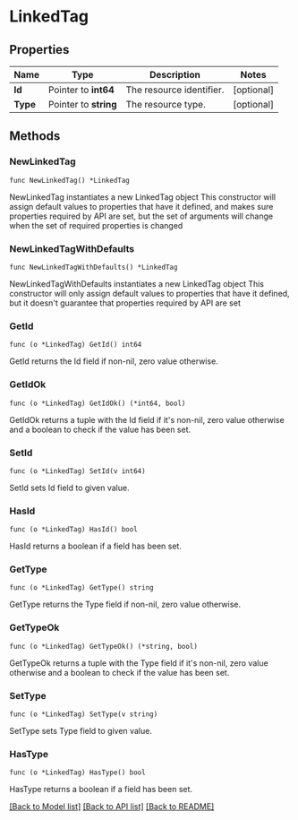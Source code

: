 # LinkedTag

## Properties

Name | Type | Description | Notes
------------ | ------------- | ------------- | -------------
**Id** | Pointer to **int64** | The resource identifier. | [optional] 
**Type** | Pointer to **string** | The resource type. | [optional] 

## Methods

### NewLinkedTag

`func NewLinkedTag() *LinkedTag`

NewLinkedTag instantiates a new LinkedTag object
This constructor will assign default values to properties that have it defined,
and makes sure properties required by API are set, but the set of arguments
will change when the set of required properties is changed

### NewLinkedTagWithDefaults

`func NewLinkedTagWithDefaults() *LinkedTag`

NewLinkedTagWithDefaults instantiates a new LinkedTag object
This constructor will only assign default values to properties that have it defined,
but it doesn't guarantee that properties required by API are set

### GetId

`func (o *LinkedTag) GetId() int64`

GetId returns the Id field if non-nil, zero value otherwise.

### GetIdOk

`func (o *LinkedTag) GetIdOk() (*int64, bool)`

GetIdOk returns a tuple with the Id field if it's non-nil, zero value otherwise
and a boolean to check if the value has been set.

### SetId

`func (o *LinkedTag) SetId(v int64)`

SetId sets Id field to given value.

### HasId

`func (o *LinkedTag) HasId() bool`

HasId returns a boolean if a field has been set.

### GetType

`func (o *LinkedTag) GetType() string`

GetType returns the Type field if non-nil, zero value otherwise.

### GetTypeOk

`func (o *LinkedTag) GetTypeOk() (*string, bool)`

GetTypeOk returns a tuple with the Type field if it's non-nil, zero value otherwise
and a boolean to check if the value has been set.

### SetType

`func (o *LinkedTag) SetType(v string)`

SetType sets Type field to given value.

### HasType

`func (o *LinkedTag) HasType() bool`

HasType returns a boolean if a field has been set.


[[Back to Model list]](../README.md#documentation-for-models) [[Back to API list]](../README.md#documentation-for-api-endpoints) [[Back to README]](../README.md)


